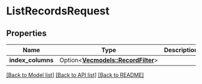 # ListRecordsRequest

## Properties

Name | Type | Description | Notes
------------ | ------------- | ------------- | -------------
**index_columns** | Option<[**Vec<models::RecordFilter>**](RecordFilter.md)> |  | [optional]

[[Back to Model list]](../README.md#documentation-for-models) [[Back to API list]](../README.md#documentation-for-api-endpoints) [[Back to README]](../README.md)


